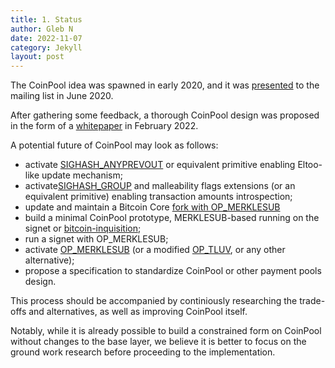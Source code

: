 ```yaml
---
title: 1. Status
author: Gleb N
date: 2022-11-07
category: Jekyll
layout: post
---
```


The CoinPool idea was spawned in early 2020, and it was
[presented](https://lists.linuxfoundation.org/pipermail/bitcoin-dev/2020-June/017964.html)
to the mailing list in June 2020.

After gathering some feedback, a thorough CoinPool design was proposed in the
form of a [whitepaper](https://coinpool.dev/v0.1.pdf) in February 2022.

A potential future of CoinPool may look as follows:
- activate [SIGHASH_ANYPREVOUT](http://anyprevout.xyz/) or equivalent primitive enabling Eltoo-like update mechanism;
- activate[SIGHASH_GROUP](https://github.com/ariard/bips/blob/coinpool-bips/bip-group.mediawiki) and malleability flags extensions (or an equivalent primitive) enabling transaction amounts introspection;
- update and maintain a Bitcoin Core [fork with OP_MERKLESUB](https://github.com/ariard/bitcoin/commit/d063925ff3f68234c6d29bea0aa44157568e9415)
- build a minimal CoinPool prototype, MERKLESUB-based running on the signet or [bitcoin-inquisition](https://github.com/bitcoin-inquisition);
- run a signet with OP_MERKLESUB;
- activate [OP_MERKLESUB](https://github.com/ariard/bips/blob/coinpool-bips/bip-merklesub.mediawiki) (or a modified [OP_TLUV](https://lists.linuxfoundation.org/pipermail/bitcoin-dev/2021-September/019419.html), or any other alternative);
- propose a specification to standardize CoinPool or other payment pools design.

This process should be accompanied by continiously researching the trade-offs and alternatives,
as well as improving CoinPool itself.

Notably, while it is already possible to build a constrained form on CoinPool without changes to the
base layer, we believe it is better to focus on the ground work research before proceeding to the
implementation.
